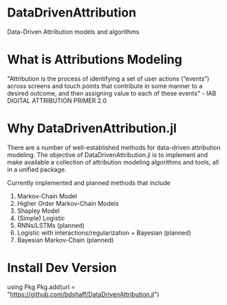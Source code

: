 # DataDrivenAttribution

Data-Driven Attribution models and algorithms

# What is Attributions Modeling

"Attribution is the process of identifying a set of user actions (“events”) across screens and touch points that
contribute in some manner to a desired outcome, and then assigning value to each of these events" - IAB DIGITAL ATTRIBUTION PRIMER 2.0

# Why DataDrivenAttribution.jl
There are a number of well-established methods for data-driven attribution modeling.
The objective of DataDrivenAttribution.jl is to implement and make available a collection of attribution modeling algorithms and tools, all in a unified package.

Currently implemented and planned methods that include
1. Markov-Chain Model
2. Higher Order Markov-Chain Models
3. Shapley Model
4. (Simple) Logistic
5. RNNs/LSTMs (planned)
6. Logistic with interactions/regularization + Bayesian (planned)
7. Bayesian Markov-Chain (planned)


# Install Dev Version

using Pkg
Pkg.add(url = "https://github.com/bdshaff/DataDrivenAttribution.jl")